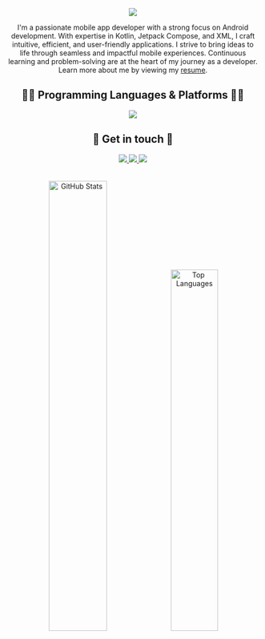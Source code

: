 <div align='center'>
  
![](https://capsule-render.vercel.app/api?type=waving&height=200&text=Hello,%20I'm%20Saleh!&fontAlign=40&fontAlignY=40&color=0:0F0FF0,100:FF0000&fontColor=ffffff)

</div>

<p align='center'>
   I'm a passionate mobile app developer with a strong focus on Android development. With expertise in Kotlin, Jetpack Compose, and XML, I craft intuitive, efficient, and user-friendly applications. I strive to bring ideas to life through seamless and impactful mobile experiences. Continuous learning and problem-solving are at the heart of my journey as a developer. Learn more about me by viewing my 
  <a href="https://drive.google.com/file/d/1vUkrMfaodfmAEgosYio0KM4PHKJr-wTT/view">resume</a>.
</p>

<div align='center'>
  <h2> 👨‍💻 Programming Languages & Platforms 👩‍💻 </h2>
  <a href="https://skillicons.dev/">
    <img src="https://skillicons.dev/icons?i=kotlin,java,androidstudio,gradle,c,cpp,cs,py,html,css,js,postman,postgres,figma,flutter,dart,firebase,git,linux,arduino" />
  </a>
</div>

<div align='center'>
  <h2> 💬 Get in touch 💬 </h2>
  <a href="https://x.com/__salehahmed_">
    <img src="https://skillicons.dev/icons?i=twitter" />
  </a>
  <a href="https://www.linkedin.com/in/salehahmed99/">
    <img src="https://skillicons.dev/icons?i=linkedin" />
  </a>
  <a href="https://instagram.com/__salehahmed__">
    <img src="https://skillicons.dev/icons?i=instagram" />
  </a>
</div>
<br>
<br>

<div align='center'>
  <img src="https://github-readme-stats.vercel.app/api?username=salehahmed99&show_icons=true&locale=en" alt="GitHub Stats" width="48%" />
  <img src="https://github-readme-stats.vercel.app/api/top-langs?username=salehahmed99&show_icons=true&locale=en&layout=compact" alt="Top Languages" width="43%"/>
</div>
